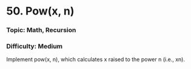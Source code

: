 # 50. Pow(x, n)

### Topic: Math, Recursion
### Difficulty: Medium


Implement pow(x, n), which calculates x raised to the power n (i.e., xn).
